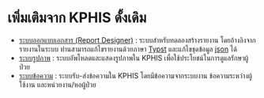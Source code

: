 # เพิ่มเติมจาก KPHIS ดั้งเดิม

- [ระบบออกแบบเอกสาร (Report Designer)](extra/report-designer.md) : ระบบสำหรับทดลองสร้างรายงาน โดยอ้างอิงจากรายงานในระบบ ท่านสามารถแก้ไขรายงานด้วยภาษา [Typst](https://typst.app/docs)  และแก้ไขชุดข้อมูล [json](https://www.json.org/) ได้
- [ระบบรูปภาพ](extra/image.md) : ระบบอัพโหลดและแสดงรูปภาพใน KPHIS เพื่อใช้ประโยชน์ในการดูแลรักษาผู้ป่วย
- [ระบบข้อความ](extra/message.md) : ระบบรับ-ส่งข้อความใน KPHIS โดยมีข้อความจากระบบงาน ข้อความระหว่างผู้ใช้งาน และหน่วยงาน/หอผู้ป่วย